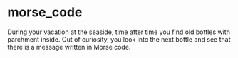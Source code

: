 # morse_code
During your vacation at the seaside, time after time you find old bottles with parchment inside. Out of curiosity, you look into the next bottle and see that there is a message written in Morse code.
